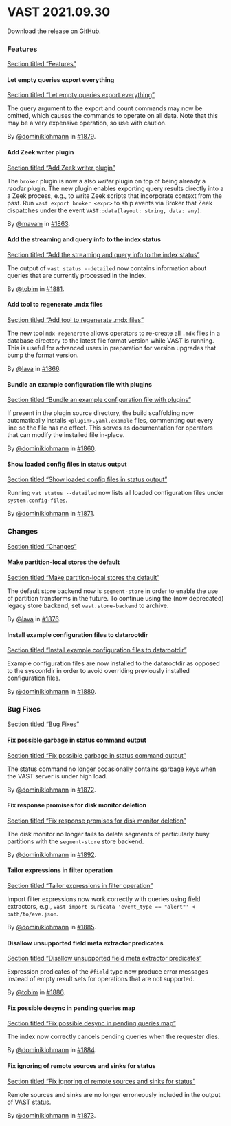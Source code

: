 # VAST 2021.09.30

Download the release on [GitHub](https://github.com/tenzir/tenzir/releases/tag/2021.09.30).

### Features

[Section titled “Features”](#features)

#### Let empty queries export everything

[Section titled “Let empty queries export everything”](#let-empty-queries-export-everything)

The query argument to the export and count commands may now be omitted, which causes the commands to operate on all data. Note that this may be a very expensive operation, so use with caution.

By [@dominiklohmann](https://github.com/dominiklohmann) in [#1879](https://github.com/tenzir/tenzir/pull/1879).

#### Add Zeek writer plugin

[Section titled “Add Zeek writer plugin”](#add-zeek-writer-plugin)

The `broker` plugin is now a also *writer* plugin on top of being already a *reader* plugin. The new plugin enables exporting query results directly into a a Zeek process, e.g., to write Zeek scripts that incorporate context from the past. Run `vast export broker <expr>` to ship events via Broker that Zeek dispatches under the event `VAST::data(layout: string, data: any)`.

By [@mavam](https://github.com/mavam) in [#1863](https://github.com/tenzir/tenzir/pull/1863).

#### Add the streaming and query info to the index status

[Section titled “Add the streaming and query info to the index status”](#add-the-streaming-and-query-info-to-the-index-status)

The output of `vast status --detailed` now contains information about queries that are currently processed in the index.

By [@tobim](https://github.com/tobim) in [#1881](https://github.com/tenzir/tenzir/pull/1881).

#### Add tool to regenerate .mdx files

[Section titled “Add tool to regenerate .mdx files”](#add-tool-to-regenerate-mdx-files)

The new tool `mdx-regenerate` allows operators to re-create all `.mdx` files in a database directory to the latest file format version while VAST is running. This is useful for advanced users in preparation for version upgrades that bump the format version.

By [@lava](https://github.com/lava) in [#1866](https://github.com/tenzir/tenzir/pull/1866).

#### Bundle an example configuration file with plugins

[Section titled “Bundle an example configuration file with plugins”](#bundle-an-example-configuration-file-with-plugins)

If present in the plugin source directory, the build scaffolding now automatically installs `<plugin>.yaml.example` files, commenting out every line so the file has no effect. This serves as documentation for operators that can modify the installed file in-place.

By [@dominiklohmann](https://github.com/dominiklohmann) in [#1860](https://github.com/tenzir/tenzir/pull/1860).

#### Show loaded config files in status output

[Section titled “Show loaded config files in status output”](#show-loaded-config-files-in-status-output)

Running `vat status --detailed` now lists all loaded configuration files under `system.config-files`.

By [@dominiklohmann](https://github.com/dominiklohmann) in [#1871](https://github.com/tenzir/tenzir/pull/1871).

### Changes

[Section titled “Changes”](#changes)

#### Make partition-local stores the default

[Section titled “Make partition-local stores the default”](#make-partition-local-stores-the-default)

The default store backend now is `segment-store` in order to enable the use of partition transforms in the future. To continue using the (now deprecated) legacy store backend, set `vast.store-backend` to archive.

By [@lava](https://github.com/lava) in [#1876](https://github.com/tenzir/tenzir/pull/1876).

#### Install example configuration files to datarootdir

[Section titled “Install example configuration files to datarootdir”](#install-example-configuration-files-to-datarootdir)

Example configuration files are now installed to the datarootdir as opposed to the sysconfdir in order to avoid overriding previously installed configuration files.

By [@dominiklohmann](https://github.com/dominiklohmann) in [#1880](https://github.com/tenzir/tenzir/pull/1880).

### Bug Fixes

[Section titled “Bug Fixes”](#bug-fixes)

#### Fix possible garbage in status command output

[Section titled “Fix possible garbage in status command output”](#fix-possible-garbage-in-status-command-output)

The status command no longer occasionally contains garbage keys when the VAST server is under high load.

By [@dominiklohmann](https://github.com/dominiklohmann) in [#1872](https://github.com/tenzir/tenzir/pull/1872).

#### Fix response promises for disk monitor deletion

[Section titled “Fix response promises for disk monitor deletion”](#fix-response-promises-for-disk-monitor-deletion)

The disk monitor no longer fails to delete segments of particularly busy partitions with the `segment-store` store backend.

By [@dominiklohmann](https://github.com/dominiklohmann) in [#1892](https://github.com/tenzir/tenzir/pull/1892).

#### Tailor expressions in filter operation

[Section titled “Tailor expressions in filter operation”](#tailor-expressions-in-filter-operation)

Import filter expressions now work correctly with queries using field extractors, e.g., `vast import suricata 'event_type == "alert"' < path/to/eve.json`.

By [@dominiklohmann](https://github.com/dominiklohmann) in [#1885](https://github.com/tenzir/tenzir/pull/1885).

#### Disallow unsupported field meta extractor predicates

[Section titled “Disallow unsupported field meta extractor predicates”](#disallow-unsupported-field-meta-extractor-predicates)

Expression predicates of the `#field` type now produce error messages instead of empty result sets for operations that are not supported.

By [@tobim](https://github.com/tobim) in [#1886](https://github.com/tenzir/tenzir/pull/1886).

#### Fix possible desync in pending queries map

[Section titled “Fix possible desync in pending queries map”](#fix-possible-desync-in-pending-queries-map)

The index now correctly cancels pending queries when the requester dies.

By [@dominiklohmann](https://github.com/dominiklohmann) in [#1884](https://github.com/tenzir/tenzir/pull/1884).

#### Fix ignoring of remote sources and sinks for status

[Section titled “Fix ignoring of remote sources and sinks for status”](#fix-ignoring-of-remote-sources-and-sinks-for-status)

Remote sources and sinks are no longer erroneously included in the output of VAST status.

By [@dominiklohmann](https://github.com/dominiklohmann) in [#1873](https://github.com/tenzir/tenzir/pull/1873).